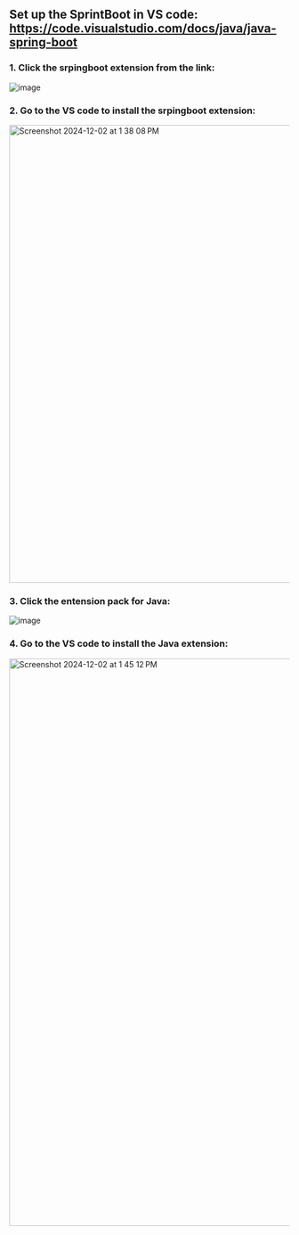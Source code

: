 ## Set up the SprintBoot in VS code: https://code.visualstudio.com/docs/java/java-spring-boot

### 1. Click the srpingboot extension from the link:

![image](https://github.com/user-attachments/assets/bc807121-2029-4e78-9260-292b8ffba241)


### 2. Go to the VS code to install the srpingboot extension:

<img width="822" alt="Screenshot 2024-12-02 at 1 38 08 PM" src="https://github.com/user-attachments/assets/2ecd9c64-3142-4028-a62b-2cd00c711643">

### 3. Click the entension pack for Java:

![image](https://github.com/user-attachments/assets/d6178a4d-b6c2-46f7-9fdd-d847bd7be5d7)


### 4. Go to the VS code to install the Java extension:

<img width="1019" alt="Screenshot 2024-12-02 at 1 45 12 PM" src="https://github.com/user-attachments/assets/eb32c7d5-f220-4ef0-9737-d708f37ee42f">



